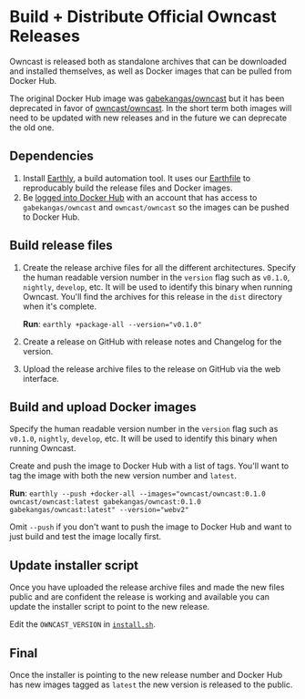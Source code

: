 # Build + Distribute Official Owncast Releases

Owncast is released both as standalone archives that can be downloaded and installed themselves, as well as Docker images that can be pulled from Docker Hub.

The original Docker Hub image was [gabekangas/owncast](https://hub.docker.com/repository/docker/gabekangas/owncast) but it has been deprecated in favor of [owncast/owncast](https://hub.docker.com/repository/docker/owncast/owncast). In the short term both images will need to be updated with new releases and in the future we can deprecate the old one.

## Dependencies

1. Install [Earthly](https://earthly.dev/get-earthly), a build automation tool. It uses our [Earthfile](https://github.com/owncast/owncast/blob/develop/Earthfile) to reproducably build the release files and Docker images.
2. Be [logged into Docker Hub](https://docs.docker.com/engine/reference/commandline/login/) with an account that has access to `gabekangas/owncast` and `owncast/owncast` so the images can be pushed to Docker Hub.

## Build release files

1. Create the release archive files for all the different architectures. Specify the human readable version number in the `version` flag such as `v0.1.0`, `nightly`, `develop`, etc. It will be used to identify this binary when running Owncast. You'll find the archives for this release in the `dist` directory when it's complete.

   **Run**: `earthly +package-all --version="v0.1.0"`

2. Create a release on GitHub with release notes and Changelog for the version.

3. Upload the release archive files to the release on GitHub via the web interface.

## Build and upload Docker images

Specify the human readable version number in the `version` flag such as `v0.1.0`, `nightly`, `develop`, etc. It will be used to identify this binary when running Owncast.

Create and push the image to Docker Hub with a list of tags. You'll want to tag the image with both the new version number and `latest`.

**Run**: `earthly --push +docker-all --images="owncast/owncast:0.1.0 owncast/owncast:latest gabekangas/owncast:0.1.0 gabekangas/owncast:latest" --version="webv2"`

Omit `--push` if you don't want to push the image to Docker Hub and want to just build and test the image locally first.

## Update installer script

Once you have uploaded the release archive files and made the new files public and are confident the release is working and available you can update the installer script to point to the new release.

Edit the `OWNCAST_VERSION` in [`install.sh`](https://github.com/owncast/owncast.github.io/blob/master/static/install.sh).

## Final

Once the installer is pointing to the new release number and Docker Hub has new images tagged as `latest` the new version is released to the public.
